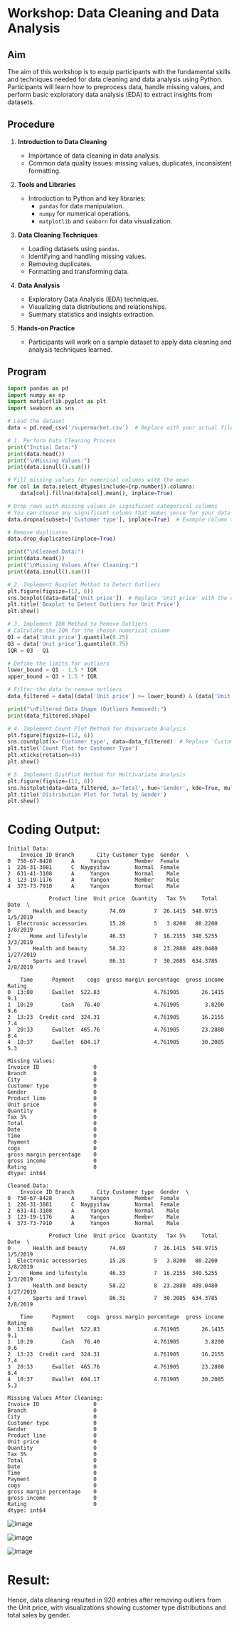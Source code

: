 # Workshop: Data Cleaning and Data Analysis

## Aim
The aim of this workshop is to equip participants with the fundamental skills and techniques needed for data cleaning and data analysis using Python. Participants will learn how to preprocess data, handle missing values, and perform basic exploratory data analysis (EDA) to extract insights from datasets.

## Procedure
1. **Introduction to Data Cleaning**
   - Importance of data cleaning in data analysis.
   - Common data quality issues: missing values, duplicates, inconsistent formatting.

2. **Tools and Libraries**
   - Introduction to Python and key libraries: 
     - `pandas` for data manipulation.
     - `numpy` for numerical operations.
     - `matplotlib` and `seaborn` for data visualization.

3. **Data Cleaning Techniques**
   - Loading datasets using `pandas`.
   - Identifying and handling missing values.
   - Removing duplicates.
   - Formatting and transforming data.

4. **Data Analysis**
   - Exploratory Data Analysis (EDA) techniques.
   - Visualizing data distributions and relationships.
   - Summary statistics and insights extraction.

5. **Hands-on Practice**
   - Participants will work on a sample dataset to apply data cleaning and analysis techniques learned.

## Program

```python
import pandas as pd
import numpy as np
import matplotlib.pyplot as plt
import seaborn as sns

# Load the dataset
data = pd.read_csv('/supermarket.csv')  # Replace with your actual file path

# 1. Perform Data Cleaning Process
print("Initial Data:")
print(data.head())
print("\nMissing Values:")
print(data.isnull().sum())

# Fill missing values for numerical columns with the mean
for col in data.select_dtypes(include=[np.number]).columns:
    data[col].fillna(data[col].mean(), inplace=True)

# Drop rows with missing values in significant categorical columns
# You can choose any significant column that makes sense for your data
data.dropna(subset=['Customer type'], inplace=True)  # Example column to drop NaN

# Remove duplicates
data.drop_duplicates(inplace=True)

print("\nCleaned Data:")
print(data.head())
print("\nMissing Values After Cleaning:")
print(data.isnull().sum())

# 2. Implement Boxplot Method to Detect Outliers
plt.figure(figsize=(12, 6))
sns.boxplot(data=data['Unit price'])  # Replace 'Unit price' with the column you want to analyze
plt.title('Boxplot to Detect Outliers for Unit Price')
plt.show()

# 3. Implement IQR Method to Remove Outliers
# Calculate the IQR for the chosen numerical column
Q1 = data['Unit price'].quantile(0.25)
Q3 = data['Unit price'].quantile(0.75)
IQR = Q3 - Q1

# Define the limits for outliers
lower_bound = Q1 - 1.5 * IQR
upper_bound = Q3 + 1.5 * IQR

# Filter the data to remove outliers
data_filtered = data[(data['Unit price'] >= lower_bound) & (data['Unit price'] <= upper_bound)]

print("\nFiltered Data Shape (Outliers Removed):")
print(data_filtered.shape)

# 4. Implement Count Plot Method for Univariate Analysis
plt.figure(figsize=(12, 6))
sns.countplot(x='Customer type', data=data_filtered)  # Replace 'Customer type' with the column to analyze
plt.title('Count Plot for Customer Type')
plt.xticks(rotation=45)
plt.show()

# 5. Implement DistPlot Method for Multivariate Analysis
plt.figure(figsize=(12, 6))
sns.histplot(data=data_filtered, x='Total', hue='Gender', kde=True, multiple="stack")  # Replace 'Total' and 'Gender'
plt.title('Distribution Plot for Total by Gender')
plt.show()
```
# Coding Output:
```
Initial Data:
    Invoice ID Branch       City Customer type  Gender  \
0  750-67-8428      A     Yangon        Member  Female   
1  226-31-3081      C  Naypyitaw        Normal  Female   
2  631-41-3108      A     Yangon        Normal    Male   
3  123-19-1176      A     Yangon        Member    Male   
4  373-73-7910      A     Yangon        Normal    Male   

             Product line  Unit price  Quantity   Tax 5%     Total       Date  \
0       Health and beauty       74.69         7  26.1415  548.9715   1/5/2019   
1  Electronic accessories       15.28         5   3.8200   80.2200   3/8/2019   
2      Home and lifestyle       46.33         7  16.2155  340.5255   3/3/2019   
3       Health and beauty       58.22         8  23.2880  489.0480  1/27/2019   
4       Sports and travel       86.31         7  30.2085  634.3785   2/8/2019   

    Time      Payment    cogs  gross margin percentage  gross income  Rating  
0  13:08      Ewallet  522.83                 4.761905       26.1415     9.1  
1  10:29         Cash   76.40                 4.761905        3.8200     9.6  
2  13:23  Credit card  324.31                 4.761905       16.2155     7.4  
3  20:33      Ewallet  465.76                 4.761905       23.2880     8.4  
4  10:37      Ewallet  604.17                 4.761905       30.2085     5.3  

Missing Values:
Invoice ID                 0
Branch                     0
City                       0
Customer type              0
Gender                     0
Product line               0
Unit price                 0
Quantity                   0
Tax 5%                     0
Total                      0
Date                       0
Time                       0
Payment                    0
cogs                       0
gross margin percentage    0
gross income               0
Rating                     0
dtype: int64

Cleaned Data:
    Invoice ID Branch       City Customer type  Gender  \
0  750-67-8428      A     Yangon        Member  Female   
1  226-31-3081      C  Naypyitaw        Normal  Female   
2  631-41-3108      A     Yangon        Normal    Male   
3  123-19-1176      A     Yangon        Member    Male   
4  373-73-7910      A     Yangon        Normal    Male   

             Product line  Unit price  Quantity   Tax 5%     Total       Date  \
0       Health and beauty       74.69         7  26.1415  548.9715   1/5/2019   
1  Electronic accessories       15.28         5   3.8200   80.2200   3/8/2019   
2      Home and lifestyle       46.33         7  16.2155  340.5255   3/3/2019   
3       Health and beauty       58.22         8  23.2880  489.0480  1/27/2019   
4       Sports and travel       86.31         7  30.2085  634.3785   2/8/2019   

    Time      Payment    cogs  gross margin percentage  gross income  Rating  
0  13:08      Ewallet  522.83                 4.761905       26.1415     9.1  
1  10:29         Cash   76.40                 4.761905        3.8200     9.6  
2  13:23  Credit card  324.31                 4.761905       16.2155     7.4  
3  20:33      Ewallet  465.76                 4.761905       23.2880     8.4  
4  10:37      Ewallet  604.17                 4.761905       30.2085     5.3  

Missing Values After Cleaning:
Invoice ID                 0
Branch                     0
City                       0
Customer type              0
Gender                     0
Product line               0
Unit price                 0
Quantity                   0
Tax 5%                     0
Total                      0
Date                       0
Time                       0
Payment                    0
cogs                       0
gross margin percentage    0
gross income               0
Rating                     0
dtype: int64
```

![image](https://github.com/user-attachments/assets/de36d3be-29fa-4108-be21-7fe4e81a6da3)

![image](https://github.com/user-attachments/assets/a19c7784-f371-4401-922a-6bd2b198684d)

![image](https://github.com/user-attachments/assets/e5b2b1fd-2ab0-48d0-8101-0fbc71556aee)


# Result:

Hence, data cleaning resulted in 920 entries after removing outliers from the Unit price, with visualizations showing customer type distributions and total sales by gender.
